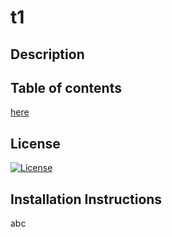 # t1
## Description

## Table of contents
[here](#license)
## License
[![License](https://img.shields.io/static/v1?label=License&message=MIT&color=green)]()
## Installation Instructions
abc

